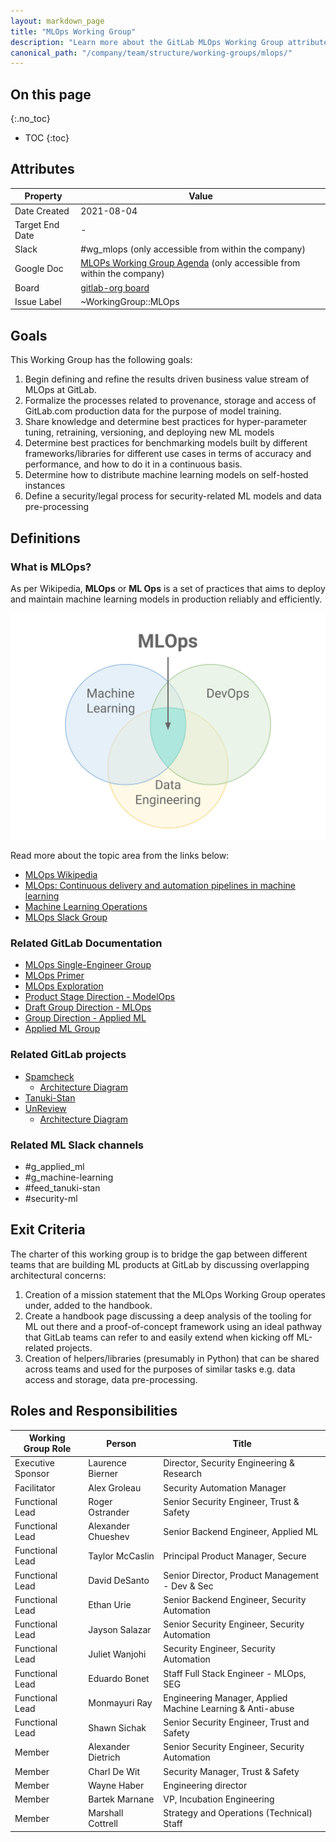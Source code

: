 ```yaml
---
layout: markdown_page
title: "MLOps Working Group"
description: "Learn more about the GitLab MLOps Working Group attributes, goals, roles and responsibilities."
canonical_path: "/company/team/structure/working-groups/mlops/"
---
```


## On this page
{:.no_toc}

- TOC
{:toc}

## Attributes

| Property        | Value           |
|-----------------|-----------------|
| Date Created    | 2021-08-04 |
| Target End Date | - |
| Slack           | #wg_mlops (only accessible from within the company) |
| Google Doc      | [MLOPs Working Group Agenda](https://docs.google.com/document/d/18iOB05cFxS5to1eT55GwsENirBfVSjHCQJ2ostoY3cw/edit?usp=sharing) (only accessible from within the company) |
| Board           | [gitlab-org board](https://gitlab.com/groups/gitlab-org/-/boards/3264088?label_name[]=WorkingGroup%3A%3AMLOps) |
| Issue Label     | ~WorkingGroup::MLOps  |

## Goals

This Working Group has the following goals:

1. Begin defining and refine the results driven business value stream of MLOps at GitLab.
1. Formalize the processes related to provenance, storage and access of GitLab.com production data for the purpose of model training.
1. Share knowledge and determine best practices for hyper-parameter tuning, retraining, versioning, and deploying new ML models
1. Determine best practices for benchmarking models built by different frameworks/libraries for different use cases in terms of accuracy and performance, and how to do it in a continuous basis.
1. Determine how to distribute machine learning models on self-hosted instances
1. Define a security/legal process for security-related ML models and data pre-processing

## Definitions

### What is MLOps?

As per Wikipedia, **MLOps** or **ML Ops** is a set of practices that aims to deploy and maintain machine learning models in production reliably and efficiently.

![](image.png)

Read more about the topic area from the links below:

  - [MLOps Wikipedia](https://en.wikipedia.org/wiki/MLOps)
  - [MLOps: Continuous delivery and automation pipelines in machine learning](https://cloud.google.com/architecture/mlops-continuous-delivery-and-automation-pipelines-in-machine-learning)
  - [Machine Learning Operations](https://ml-ops.org/)
  - [MLOps Slack Group](https://mlops.community/)

### Related GitLab Documentation

  - [MLOps Single-Engineer Group](https://about.gitlab.com/handbook/engineering/incubation/mlops/)
  - [MLOps Primer](https://about.gitlab.com/handbook/engineering/incubation/mlops/modelops-primer.html)
  - [MLOps Exploration](https://gitlab.com/groups/gitlab-org/incubation-engineering/mlops/-/epics/1)
  - [Product Stage Direction - ModelOps](https://about.gitlab.com/handbook/engineering/development/modelops)
  - [Draft Group Direction - MLOps](https://gitlab.com/gitlab-com/www-gitlab-com/-/blob/master/source/direction/modelops/mlops/index.html.md.erb)
  - [Group Direction - Applied ML](https://about.gitlab.com/direction/modelops/applied_ml/)
  - [Applied ML Group](https://about.gitlab.com/handbook/engineering/development/modelops/appliedml/)

### Related GitLab projects

  - [Spamcheck](https://gitlab.com/gitlab-org/spamcheck)
    - [Architecture Diagram](https://gitlab.com/gitlab-org/spamcheck#architecture-diagram)
  - [Tanuki-Stan](https://gitlab.com/gitlab-org/ml-ops/tanuki-stan)
  - [UnReview](https://about.gitlab.com/handbook/engineering/development/modelops/appliedml/projects/unreview/)
    - [Architecture Diagram](https://about.gitlab.com/handbook/engineering/development/modelops/appliedml/projects/unreview/#architecture)

### Related ML Slack channels
 - #g_applied_ml
 - #g_machine-learning
 - #feed_tanuki-stan
 - #security-ml

## Exit Criteria

The charter of this working group is to bridge the gap between different teams that are building ML products at GitLab by discussing overlapping architectural concerns:

1. Creation of a mission statement that the MLOps Working Group operates under, added to the handbook.
1. Create a handbook page discussing a deep analysis of the tooling for ML out there and a proof-of-concept framework using an ideal pathway that GitLab teams can refer to and easily extend when kicking off ML-related projects.
1. Creation of helpers/libraries (presumably in Python) that can be shared across teams and used for the purposes of similar tasks e.g. data access and storage, data pre-processing.

## Roles and Responsibilities

| Working Group Role    | Person                | Title                                           |
|-----------------------|-----------------------|-------------------------------------------------|
| Executive Sponsor     | Laurence Bierner      | Director, Security Engineering & Research       |
| Facilitator           | Alex Groleau          | Security Automation Manager |
| Functional Lead                | Roger Ostrander       | Senior Security Engineer, Trust & Safety        |
| Functional Lead                | Alexander Chueshev         | Senior Backend Engineer, Applied ML |
| Functional Lead                | Taylor McCaslin         | Principal Product Manager, Secure |
| Functional Lead                | David DeSanto           | Senior Director, Product Management - Dev & Sec |
| Functional Lead                | Ethan Urie            | Senior Backend Engineer, Security Automation    |
| Functional Lead                | Jayson Salazar        | Senior Security Engineer, Security Automation   |
| Functional Lead                | Juliet Wanjohi        | Security Engineer, Security Automation          |
| Functional Lead                | Eduardo Bonet         | Staff Full Stack Engineer - MLOps, SEG |
| Functional Lead                | Monmayuri Ray         | Engineering Manager, Applied Machine Learning & Anti-abuse |
| Functional Lead                | Shawn Sichak         | Senior Security Engineer, Trust and Safety |
| Member                | Alexander Dietrich    | Senior Security Engineer, Security Automation   |
| Member                | Charl De Wit            | Security Manager, Trust & Safety |
| Member                | Wayne Haber         | Engineering director |
| Member                | Bartek Marnane         | VP, Incubation Engineering |
| Member                | Marshall Cottrell      | Strategy and Operations (Technical) Staff |

